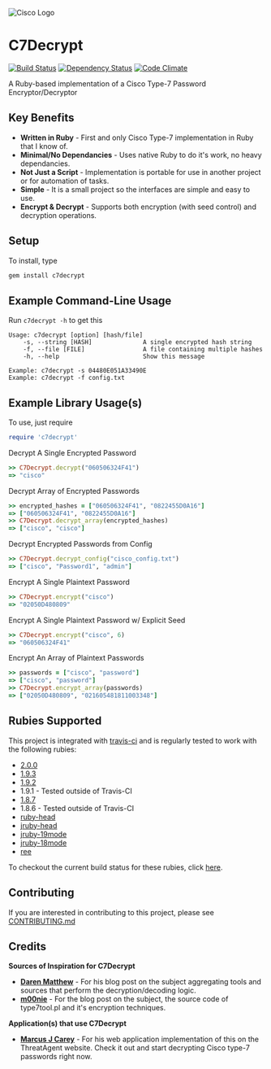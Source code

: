 ![Cisco Logo](https://github.com/claudijd/c7decrypt/blob/master/images/cisco.jpeg?raw=true)

# C7Decrypt

[![Build Status](https://secure.travis-ci.org/claudijd/c7decrypt.png)](http://travis-ci.org/claudijd/c7decrypt)
[![Dependency Status](https://gemnasium.com/claudijd/c7decrypt.png)](https://gemnasium.com/claudijd/c7decrypt)
[![Code Climate](https://codeclimate.com/github/claudijd/c7decrypt.png)](https://codeclimate.com/github/claudijd/c7decrypt)

A Ruby-based implementation of a Cisco Type-7 Password Encryptor/Decryptor

## Key Benefits

- **Written in Ruby** - First and only Cisco Type-7 implementation in Ruby that I know of.
- **Minimal/No Dependancies** - Uses native Ruby to do it's work, no heavy dependancies.
- **Not Just a Script** - Implementation is portable for use in another project or for automation of tasks.
- **Simple** - It is a small project so the interfaces are simple and easy to use.
- **Encrypt & Decrypt** - Supports both encryption (with seed control) and decryption operations.

## Setup

To install, type

```bash
gem install c7decrypt
```

## Example Command-Line Usage

Run `c7decrypt -h` to get this

    Usage: c7decrypt [option] [hash/file]
        -s, --string [HASH]              A single encrypted hash string
        -f, --file [FILE]                A file containing multiple hashes
        -h, --help                       Show this message

    Example: c7decrypt -s 04480E051A33490E
    Example: c7decrypt -f config.txt

## Example Library Usage(s)

To use, just require

```ruby
require 'c7decrypt'
```

Decrypt A Single Encrypted Password

```ruby
>> C7Decrypt.decrypt("060506324F41")
=> "cisco"
```

Decrypt Array of Encrypted Passwords

```ruby
>> encrypted_hashes = ["060506324F41", "0822455D0A16"]
=> ["060506324F41", "0822455D0A16"]
>> C7Decrypt.decrypt_array(encrypted_hashes)
=> ["cisco", "cisco"]
```

Decrypt Encrypted Passwords from Config

```ruby
>> C7Decrypt.decrypt_config("cisco_config.txt")
=> ["cisco", "Password1", "admin"]
```

Encrypt A Single Plaintext Password

```ruby
>> C7Decrypt.encrypt("cisco")
=> "02050D480809"
```

Encrypt A Single Plaintext Password w/ Explicit Seed

```ruby
>> C7Decrypt.encrypt("cisco", 6)
=> "060506324F41"
```

Encrypt An Array of Plaintext Passwords

```ruby
>> passwords = ["cisco", "password"]
=> ["cisco", "password"]
>> C7Decrypt.encrypt_array(passwords)
=> ["02050D480809", "021605481811003348"]
```

## Rubies Supported

This project is integrated with [travis-ci](http://about.travis-ci.org/) and is regularly tested to work with the following rubies:

* [2.0.0](https://github.com/ruby/ruby/tree/ruby_2_0_0)
* [1.9.3](https://github.com/ruby/ruby/tree/ruby_1_9_3)
* [1.9.2](https://github.com/ruby/ruby/tree/ruby_1_9_2)
* 1.9.1 - Tested outside of Travis-CI
* [1.8.7](https://github.com/ruby/ruby/tree/ruby_1_8_7)
* 1.8.6 - Tested outside of Travis-CI
* [ruby-head](https://github.com/ruby/ruby)
* [jruby-head](http://jruby.org/)
* [jruby-19mode](http://jruby.org/)
* [jruby-18mode](http://jruby.org/)
* [ree](http://www.rubyenterpriseedition.com/)

To checkout the current build status for these rubies, click [here](https://travis-ci.org/#!/claudijd/c7decrypt).

## Contributing

If you are interested in contributing to this project, please see [CONTRIBUTING.md](https://github.com/claudijd/c7decrypt/blob/master/CONTRIBUTING.md)

## Credits

**Sources of Inspiration for C7Decrypt**

- [**Daren Matthew**](http://mccltd.net/blog/?p=1034) - For his blog post on the subject aggregating tools and sources that perform the decryption/decoding logic.
- [**m00nie**](http://www.m00nie.com/2011/09/cisco-type-7-password-decryption-and-encryption-with-perl/) - For the blog post on the subject, the source code of type7tool.pl and it's encryption techniques.

**Application(s) that use C7Decrypt**

- [**Marcus J Carey**](https://www.threatagent.com/c7) - For his web application implementation of this on the ThreatAgent website. Check it out and start decrypting Cisco type-7 passwords right now.
